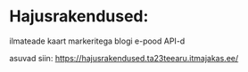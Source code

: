<h1>Hajusrakendused:</h1>
ilmateade
kaart markeritega
blogi
e-pood
API-d


asuvad siin:
https://hajusrakendused.ta23teearu.itmajakas.ee/ 